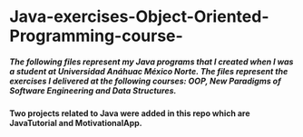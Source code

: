 # Java-exercises-Object-Oriented-Programming-course-

##### The following files represent my Java programs that I created when I was a student at Universidad Anáhuac México Norte. The files represent the exercises I delivered at the following courses: OOP, New Paradigms of Software Engineering and Data Structures.

#### Two projects related to Java were added in this repo which are JavaTutorial and MotivationalApp.
